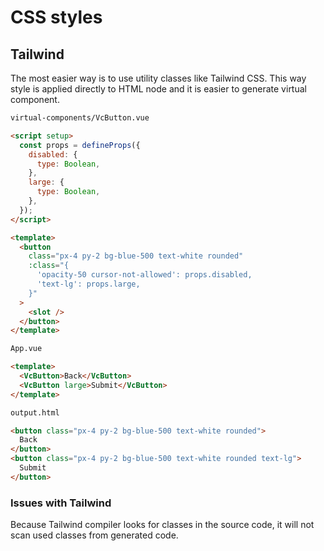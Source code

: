 # CSS styles

## Tailwind

The most easier way is to use utility classes like Tailwind CSS. This way style is applied directly to HTML node and it is easier to generate virtual component.

```html
virtual-components/VcButton.vue

<script setup>
  const props = defineProps({
    disabled: {
      type: Boolean,
    },
    large: {
      type: Boolean,
    },
  });
</script>

<template>
  <button
    class="px-4 py-2 bg-blue-500 text-white rounded"
    :class="{
      'opacity-50 cursor-not-allowed': props.disabled,
      'text-lg': props.large,
    }"
  >
    <slot />
  </button>
</template>
```

```html
App.vue

<template>
  <VcButton>Back</VcButton>
  <VcButton large>Submit</VcButton>
</template>
```

```html
output.html

<button class="px-4 py-2 bg-blue-500 text-white rounded">
  Back
</button>
<button class="px-4 py-2 bg-blue-500 text-white rounded text-lg">
  Submit
</button>
```

### Issues with Tailwind
Because Tailwind compiler looks for classes in the source code, it will not scan used classes from generated code.